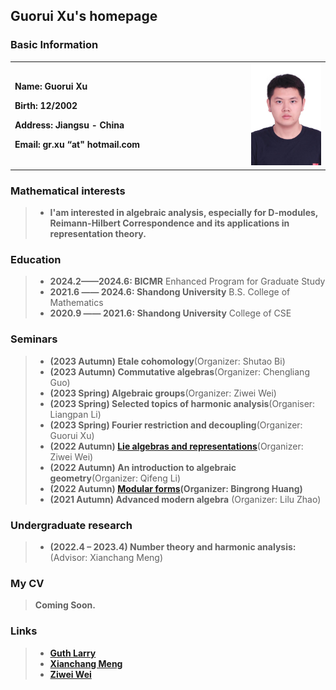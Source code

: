 ## Guorui Xu's homepage

### Basic Information

<table border="0">
  <tr>
    <td width="75%">
      <p><b>  Name: Guorui Xu </b></p> 
      <p><b>  Birth: 12/2002 </b></p>
      <p><b>  Address: Jiangsu - China </b></p>
      <p><b>  Email: gr.xu “at" hotmail.com </b></p>
    </td>
    <td width="25%">
      <img src="Photo.jpg" width="900%"> 
    </td>
  </tr>
</table>

### Mathematical interests

> + **I'am interested in algebraic analysis, especially for D-modules, Reimann-Hilbert Correspondence and its applications in representation theory.**

### Education

> + **2024.2——2024.6: BICMR** Enhanced Program for Graduate Study
> + **2021.6 —— 2024.6: Shandong University** B.S. College of Mathematics
> + **2020.9 —— 2021.6: Shandong University**   College of CSE

### Seminars

> + **(2023 Autumn) Etale cohomology**(Organizer: Shutao Bi)
> + **(2023 Autumn) Commutative algebras**(Organizer: Chengliang Guo)
> + **(2023 Spring) Algebraic groups**(Organizer: Ziwei Wei)  
> + **(2023 Spring) Selected topics of harmonic analysis**(Organiser: Liangpan Li)
> + **(2023 Spring) Fourier restriction and decoupling**(Organizer: Guorui Xu)
> + **(2022 Autumn) [Lie algebras and representations](https://weiziwei-math.github.io/seminar/Lie/)**(Organizer: Ziwei Wei)
> + **(2022 Autumn) An introduction to algebraic geometry**(Organizer: Qifeng Li)
> + **(2022 Autumn) [Modular forms](https://faculty.sdu.edu.cn/brhuang/zh_CN/zdylm/1477560/list/index.htm)(Organizer: Bingrong Huang)**
> + **(2021 Autumn) Advanced modern algebra** (Organizer: Lilu Zhao)

### Undergraduate research

> + **(2022.4 – 2023.4) Number theory and harmonic analysis:** (Advisor: Xianchang Meng) 

### My CV
> **Coming Soon.**

### Links

> + [**Guth Larry**](https://math.mit.edu/~lguth/)
> + [**Xianchang Meng**](https://faculty.sdu.edu.cn/mengxianchang/en/index.htm)
> + [**Ziwei Wei**](https://weiziwei-math.github.io/)
